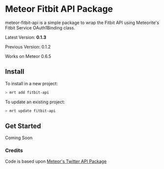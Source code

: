 Meteor Fitbit API Package
==========================

meteor-fitbit-api is a simple package to wrap the Fitbit API using Meteorite's Fitbit Service OAuth1Binding class. 

Latest Version: **0.1.3**

Previous Version: 0.1.2

Works on Meteor 0.6.5

## Install

To install in a new project:
```bash
> mrt add fitbit-api
```

To update an existing project:
```bash
> mrt update fitbit-api
```

## Get Started

Coming Soon



### Credits

Code is based upon [Meteor's Twitter API Package](https://github.com/Sewdn/meteor-twitter-api)
